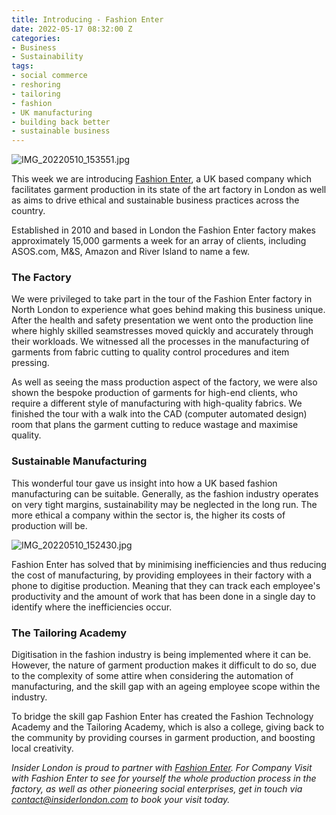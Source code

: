 ```yaml
---
title: Introducing - Fashion Enter
date: 2022-05-17 08:32:00 Z
categories:
- Business
- Sustainability
tags:
- social commerce
- reshoring
- tailoring
- fashion
- UK manufacturing
- building back better
- sustainable business
---
```


![IMG_20220510_153551.jpg](/uploads/IMG_20220510_153551.jpg)


This week we are introducing [Fashion Enter](https://www.fashion-enter.com/), a UK based company which facilitates garment production in its state of the art factory in London as well as aims to drive ethical and sustainable business practices across the country.

Established in 2010 and based in London the Fashion Enter factory makes approximately 15,000 garments a week for an array of clients, including ASOS.com, M&S, Amazon and River Island to name a few.


### The Factory

We were privileged to take part in the tour of the Fashion Enter factory in North London to experience what goes behind making this business unique. After the health and safety presentation we went onto the production line where highly skilled seamstresses moved quickly and accurately through their workloads. 
We witnessed all the processes in the manufacturing of garments from fabric cutting to quality control procedures and item pressing. 


As well as seeing the mass production aspect of the factory, we were also shown the bespoke production of garments for high-end clients, who require a different style of manufacturing with high-quality fabrics. We finished the tour with a walk into the CAD (computer automated design) room that plans the garment cutting to reduce wastage and maximise quality.


### Sustainable Manufacturing

This wonderful tour gave us insight into how a UK based fashion manufacturing can be suitable.
Generally, as the fashion industry operates on very tight margins, sustainability may be neglected in the long run. The more ethical a company within the sector is, the higher its costs of production will be.

![IMG_20220510_152430.jpg](/uploads/IMG_20220510_152430.jpg)

Fashion Enter has solved that by minimising inefficiencies and thus reducing the cost of manufacturing, by providing employees in their factory with a phone to digitise production. Meaning that they can track each employee's productivity and the amount of work that has been done in a single day to identify where the inefficiencies occur. 


### The Tailoring Academy

Digitisation in the fashion industry is being implemented where it can be. However, the nature of garment production makes it difficult to do so, due to the complexity of some attire when considering the automation of manufacturing, and the skill gap with an ageing employee scope within the industry. 

To bridge the skill gap Fashion Enter has created the Fashion Technology Academy and the Tailoring Academy, which is also a college, giving back to the community by providing courses in garment production, and boosting local creativity.




*Insider London is proud to partner with [Fashion Enter](https://www.fashion-enter.com/). For Company Visit with Fashion Enter to see for yourself the whole production process in the factory, as well as other pioneering social enterprises, get in touch via <a href="mailto:contact@insiderlondon.com">contact@insiderlondon.com</a> to book your visit today.*
 




 

